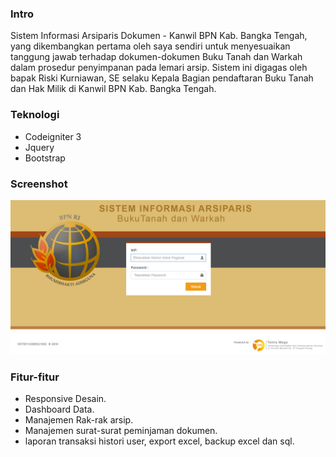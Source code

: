 ### Intro
Sistem Informasi Arsiparis Dokumen - Kanwil BPN Kab. Bangka Tengah, yang dikembangkan pertama oleh saya sendiri untuk menyesuaikan tanggung jawab terhadap dokumen-dokumen Buku Tanah dan Warkah dalam prosedur penyimpanan pada lemari arsip. Sistem ini digagas oleh bapak Riski Kurniawan, SE selaku Kepala Bagian pendaftaran Buku Tanah dan Hak Milik di Kanwil BPN Kab. Bangka Tengah. 
### Teknologi
- Codeigniter 3
- Jquery
- Bootstrap

### Screenshot
![image](https://raw.githubusercontent.com/nitinegoro/bpn-arsiparis/master/Screenshot.PNG)

### Fitur-fitur
- Responsive Desain.
- Dashboard Data.
- Manajemen Rak-rak arsip.
- Manajemen surat-surat peminjaman dokumen.
- laporan transaksi histori user, export excel, backup excel dan sql.
